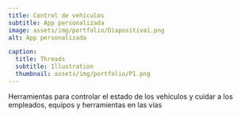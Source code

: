 ```yaml
---
title: Control de vehículos
subtitle: App personalizada
image: assets/img/portfolio/Diapositiva1.png
alt: App personalizada

caption:
  title: Threads
  subtitle: Illustration
  thumbnail: assets/img/portfolio/P1.png
---
```

Herramientas para controlar el estado de los vehículos y cuidar a los empleados, equipos y herramientas en las vías


